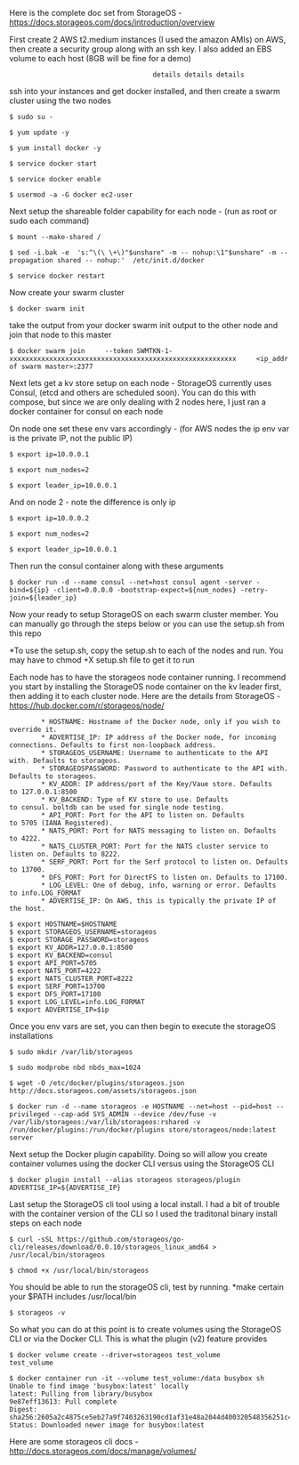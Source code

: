 Here is the complete doc set from StorageOS - https://docs.storageos.com/docs/introduction/overview

First create 2 AWS t2.medium instances (I used the amazon AMIs) on AWS,  then create a security group along with an ssh key.  I also added an EBS volume to each host (8GB will be fine for a demo)

                                        details details details

ssh into your instances and get docker installed, and then create a swarm cluster using the two nodes

    $ sudo su -

    $ yum update -y

    $ yum install docker -y

    $ service docker start 

    $ service docker enable 

    $ usermod -a -G docker ec2-user


Next setup the shareable folder capability for each node - (run as root or sudo each command)

    $ mount --make-shared /

    $ sed -i.bak -e  's:^\(\ \+\)"$unshare" -m -- nohup:\1"$unshare" -m --propagation shared -- nohup:'  /etc/init.d/docker

    $ service docker restart

Now create your swarm cluster

    $ docker swarm init

take the output from your docker swarm init output to the other node and join that node to this master

    $ docker swarm join     --token SWMTKN-1-xxxxxxxxxxxxxxxxxxxxxxxxxxxxxxxxxxxxxxxxxxxxxxxxxxxxxxxxx     <ip_addr of swarm master>:2377


Next lets get a kv store setup on each node - StorageOS currently uses Consul, (etcd and others are scheduled soon).   You can do this     with compose, but since we are only dealing with 2 nodes here, I just ran a docker container for consul on each node

On node one set these env vars accordingly - (for AWS nodes the ip env var is the private IP, not the public IP)

    $ export ip=10.0.0.1

    $ export num_nodes=2

    $ export leader_ip=10.0.0.1

And on node 2 - note the difference is only ip

    $ export ip=10.0.0.2

    $ export num_nodes=2

    $ export leader_ip=10.0.0.1

Then run the consul container along with these arguments

    $ docker run -d --name consul --net=host consul agent -server -bind=${ip} -client=0.0.0.0 -bootstrap-expect=${num_nodes} -retry-join=${leader_ip}


Now your ready to setup StorageOS on each swarm cluster member.  You can manually go through the steps below or you can use the setup.sh from this repo

*To use the setup.sh, copy the setup.sh to each of the nodes and run.  You may have to chmod +X setup.sh file to get it to run 

Each node has to have the storageos node container running.  I recommend you start by installing the StorageOS node container on the       kv leader first, then adding it to each cluster node.  Here are the details from StorageOS - https://hub.docker.com/r/storageos/node/


            * HOSTNAME: Hostname of the Docker node, only if you wish to override it.
            * ADVERTISE_IP: IP address of the Docker node, for incoming connections. Defaults to first non-loopback address.
            * STORAGEOS_USERNAME: Username to authenticate to the API with. Defaults to storageos.
            * STORAGEOSPASSWORD: Password to authenticate to the API with. Defaults to storageos.
            * KV_ADDR: IP address/port of the Key/Vaue store. Defaults to 127.0.0.1:8500
            * KV_BACKEND: Type of KV store to use. Defaults to consul. boltdb can be used for single node testing.
            * API_PORT: Port for the API to listen on. Defaults to 5705 (IANA Registered).
            * NATS_PORT: Port for NATS messaging to listen on. Defaults to 4222.
            * NATS_CLUSTER_PORT: Port for the NATS cluster service to listen on. Defaults to 8222.
            * SERF_PORT: Port for the Serf protocol to listen on. Defaults to 13700.
            * DFS_PORT: Port for DirectFS to listen on. Defaults to 17100.
            * LOG_LEVEL: One of debug, info, warning or error. Defaults to info.LOG_FORMAT
            * ADVERTISE_IP: On AWS, this is typically the private IP of the host. 

    $ export HOSTNAME=$HOSTNAME
    $ export STORAGEOS_USERNAME=storageos
    $ export STORAGE_PASSWORD=storageos
    $ export KV_ADDR=127.0.0.1:8500
    $ export KV_BACKEND=consul
    $ export API_PORT=5705
    $ export NATS_PORT=4222
    $ export NATS_CLUSTER_PORT=8222
    $ export SERF_PORT=13700
    $ export DFS_PORT=17100
    $ export LOG_LEVEL=info.LOG_FORMAT
    $ export ADVERTISE_IP=$ip

Once you env vars are set, you can then begin to execute the storageOS installations

    $ sudo mkdir /var/lib/storageos

    $ sudo modprobe nbd nbds_max=1024

    $ wget -O /etc/docker/plugins/storageos.json http://docs.storageos.com/assets/storageos.json

    $ docker run -d --name storageos -e HOSTNAME --net=host --pid=host --privileged --cap-add SYS_ADMIN --device /dev/fuse -v /var/lib/storageos:/var/lib/storageos:rshared -v /run/docker/plugins:/run/docker/plugins store/storageos/node:latest server


Next setup the Docker plugin capability. Doing so will allow you create container volumes using the docker CLI versus using the              StorageOS CLI

    $ docker plugin install --alias storageos storageos/plugin ADVERTISE_IP=${ADVERTISE_IP}

Last setup the StorageOS cli tool using a local install.   I had a bit of trouble with the container version of the CLI so I used the traditonal binary install steps on each node

    $ curl -sSL https://github.com/storageos/go-cli/releases/download/0.0.10/storageos_linux_amd64 > /usr/local/bin/storageos

    $ chmod +x /usr/local/bin/storageos

You should be able to run the storageOS cli, test by running. *make certain your $PATH includes /usr/local/bin

    $ storageos -v

So what you can do at this point is to create volumes using the StorageOS CLI or via the Docker CLI.  This is what the plugin (v2)         feature provides

    $ docker volume create --driver=storageos test_volume
    test_volume

    $ docker container run -it --volume test_volume:/data busybox sh
    Unable to find image 'busybox:latest' locally
    latest: Pulling from library/busybox
    9e87eff13613: Pull complete 
    Digest: sha256:2605a2c4875ce5eb27a9f7403263190cd1af31e48a2044d400320548356251c4
    Status: Downloaded newer image for busybox:latest


Here are some storageos cli docs - http://docs.storageos.com/docs/manage/volumes/

